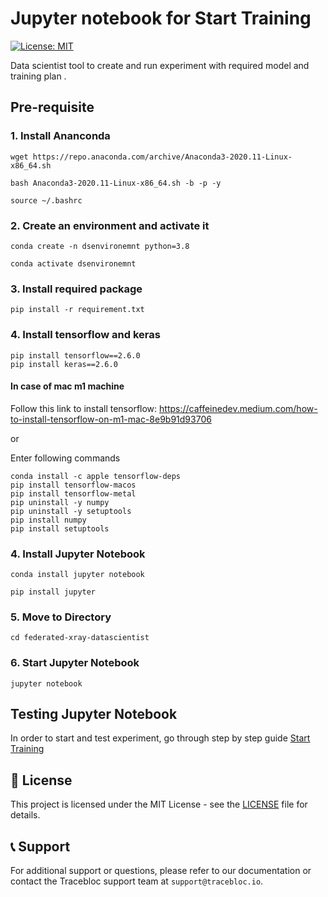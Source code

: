 # Jupyter notebook for Start Training
[![License: MIT](https://img.shields.io/badge/License-MIT-yellow.svg)](https://opensource.org/licenses/MIT)

Data scientist tool to create and run experiment with required model and training plan .


## Pre-requisite
### 1. Install Ananconda
```shell
wget https://repo.anaconda.com/archive/Anaconda3-2020.11-Linux-x86_64.sh 

bash Anaconda3-2020.11-Linux-x86_64.sh -b -p -y 

source ~/.bashrc 
```
### 2. Create an environment and activate it
```shell
conda create -n dsenvironemnt python=3.8 

conda activate dsenvironemnt 
```
### 3. Install required package
```shell
pip install -r requirement.txt
```
### 4. Install tensorflow and keras
```shell
pip install tensorflow==2.6.0
pip install keras==2.6.0

```
#### In case of mac m1 machine

Follow this link to install tensorflow: https://caffeinedev.medium.com/how-to-install-tensorflow-on-m1-mac-8e9b91d93706

or

Enter following commands
```shell
conda install -c apple tensorflow-deps
pip install tensorflow-macos
pip install tensorflow-metal
pip uninstall -y numpy
pip uninstall -y setuptools
pip install numpy
pip install setuptools
```
### 4. Install Jupyter Notebook
```shell
conda install jupyter notebook

pip install jupyter
```
### 5. Move to Directory
```shell
cd federated-xray-datascientist
```
### 6. Start Jupyter Notebook
```shell
jupyter notebook
```


## Testing Jupyter Notebook
In order to start and test experiment, go through step by step guide [Start Training](https://traceblocdocsdev.azureedge.net/category/start-training)

## 📜 License
This project is licensed under the MIT License - see the [LICENSE](LICENSE) file for details.


## 📞 Support
For additional support or questions, please refer to our documentation or contact the Tracebloc support team at `support@tracebloc.io`.
